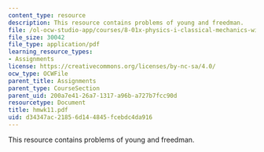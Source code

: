 ```yaml
---
content_type: resource
description: This resource contains problems of young and freedman.
file: /ol-ocw-studio-app/courses/8-01x-physics-i-classical-mechanics-with-an-experimental-focus-fall-2002/d34347ac21856d144845fcebdc4da916_hmwk11.pdf
file_size: 30042
file_type: application/pdf
learning_resource_types:
- Assignments
license: https://creativecommons.org/licenses/by-nc-sa/4.0/
ocw_type: OCWFile
parent_title: Assignments
parent_type: CourseSection
parent_uid: 200a7e41-26a7-1317-a96b-a727b7fcc90d
resourcetype: Document
title: hmwk11.pdf
uid: d34347ac-2185-6d14-4845-fcebdc4da916
---
```

This resource contains problems of young and freedman.